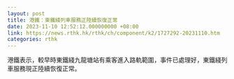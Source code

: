 ```yaml
---
layout: post
title: 港鐵：東鐵綫列車服務正陸續恢復正常
date: 2023-11-10 12:52:12.000000000 +08:00
link: https://news.rthk.hk/rthk/ch/component/k2/1727292-20231110.htm
categories: rthk
---
```


港鐵表示，較早時東鐵綫九龍塘站有乘客進入路軌範圍，事件已處理好，東鐵綫列車服務現正陸續恢復正常。
